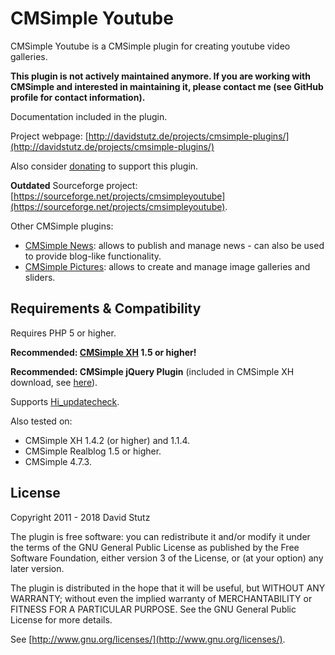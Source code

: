 # CMSimple Youtube

CMSimple Youtube is a CMSimple plugin for creating youtube video galleries.

**This plugin is not actively maintained anymore. If you are working with CMSimple and interested in maintaining it, please contact me (see GitHub profile for contact information).**

Documentation included in the plugin.

Project webpage: [http://davidstutz.de/projects/cmsimple-plugins/](http://davidstutz.de/projects/cmsimple-plugins/)

Also consider [donating](http://davidstutz.de/donate/) to support this plugin.

**Outdated** Sourceforge project: [https://sourceforge.net/projects/cmsimpleyoutube](https://sourceforge.net/projects/cmsimpleyoutube).

Other CMSimple plugins:

* [CMSimple News](https://github.com/davidstutz/cmsimple-news): allows to publish and manage news - can also be used to provide blog-like functionality.
* [CMSimple Pictures](https://github.com/davidstutz/cmsimple-pictures): allows to create and manage image galleries and sliders.

## Requirements & Compatibility

Requires PHP 5 or higher.

**Recommended: [CMSimple XH](http://www.cmsimple-xh.org/) 1.5 or higher!**

**Recommended: CMSimple jQuery Plugin** (included in CMSimple XH download, see [here](http://www.cmsimple-xh.org/?CMSimple_XH:Plugins)).

Supports [Hi_updatecheck](http://cmsimple.holgerirmler.de/en/?Plugins:UpdateCheck).

Also tested on:

* CMSimple XH 1.4.2 (or higher) and 1.1.4.
* CMSimple Realblog 1.5 or higher.
* CMSimple 4.7.3.

## License

Copyright 2011 - 2018 David Stutz

The plugin is free software: you can redistribute it and/or modify it under the terms of the GNU General Public License as published by the Free Software Foundation, either version 3 of the License, or (at your option) any later version.

The plugin is distributed in the hope that it will be useful, but WITHOUT ANY WARRANTY; without even the implied warranty of MERCHANTABILITY or FITNESS FOR A PARTICULAR PURPOSE.  See the GNU General Public License for more details.

See [http://www.gnu.org/licenses/](http://www.gnu.org/licenses/).
